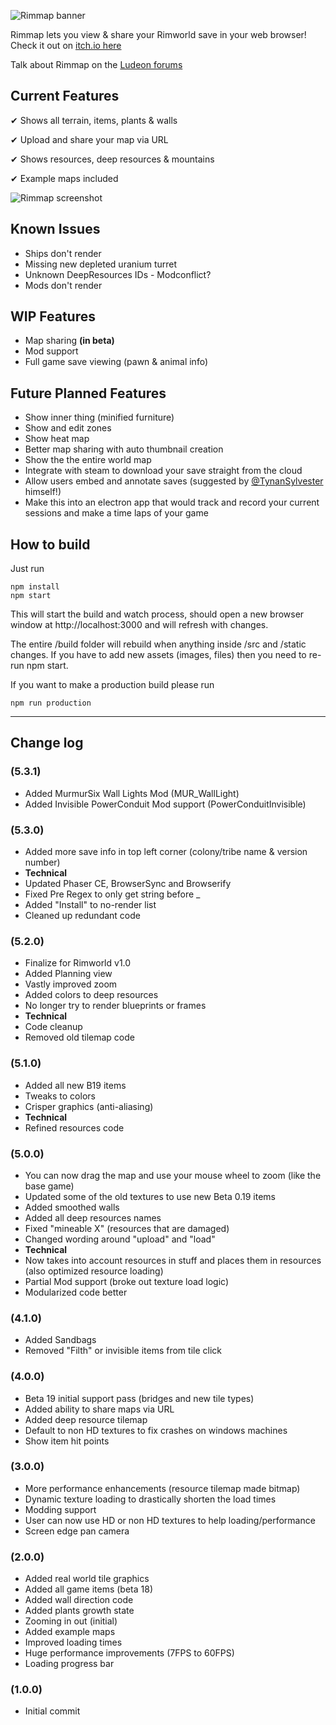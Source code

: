![Rimmap banner](https://github.com/jamessimo/RimMap/blob/master/banner.png?raw=true)

Rimmap lets you view & share your Rimworld save in your web browser! Check it out on [itch.io here](http://jamessimo.itch.io/rimmap)

Talk about Rimmap on the [Ludeon forums](https://ludeon.com/forums/index.php?topic=46751.0)

## Current Features

✔ Shows all terrain, items, plants & walls

✔ Upload and share your map via URL

✔ Shows resources, deep resources & mountains

✔ Example maps included

![Rimmap screenshot](https://github.com/jamessimo/RimMap/blob/master/screenshots/Screenshot_V5.png?raw=true)

## Known Issues
* Ships don't render
* Missing new depleted uranium turret
* Unknown DeepResources IDs - Modconflict?
* Mods don't render

## WIP Features
* Map sharing **(in beta)**
* Mod support
* Full game save viewing (pawn & animal info)

## Future Planned Features
* Show inner thing (minified furniture)
* Show and edit zones
* Show heat map
* Better map sharing with auto thumbnail creation
* Show the the entire world map
* Integrate with steam to download your save straight from the cloud
* Allow users embed and annotate saves (suggested by [@TynanSylvester](http://twitter.com/TynanSylvester/status/970936653517701120) himself!)
* Make this into an electron app that would track and record your current sessions and make a time laps of your game

## How to build
Just run
```
npm install
npm start
```

This will start the build and watch process, should open a new browser window at http://localhost:3000 and will refresh with changes.

The entire /build folder will rebuild when anything inside /src and /static changes. If you have to add new assets (images, files) then you need to re-run npm start.

If you want to make a production build please run
```
npm run production
```

------

## Change log

### (5.3.1)
* Added MurmurSix Wall Lights Mod (MUR_WallLight)
* Added Invisible PowerConduit Mod support (PowerConduitInvisible)

### (5.3.0)
* Added more save info in top left corner (colony/tribe name & version number)
* **Technical**
* Updated Phaser CE, BrowserSync and Browserify
* Fixed Pre Regex to only get string before _
* Added "Install" to no-render list
* Cleaned up redundant code

### (5.2.0)
* Finalize for Rimworld v1.0
* Added Planning view
* Vastly improved zoom
* Added colors to deep resources
* No longer try to render blueprints or frames
* **Technical**
* Code cleanup
* Removed old tilemap code

### (5.1.0)
* Added all new B19 items
* Tweaks to colors
* Crisper graphics (anti-aliasing)
* **Technical**
* Refined resources code


### (5.0.0)
* You can now drag the map and use your mouse wheel to zoom (like the base game)
* Updated some of the old textures to use new Beta 0.19 items
* Added smoothed walls
* Added all deep resources names
* Fixed "mineable X" (resources that are damaged)
* Changed wording around "upload" and "load"
* **Technical**
* Now takes into account resources in stuff and places them in resources (also optimized resource loading)
* Partial Mod support (broke out texture load logic)
* Modularized code better

### (4.1.0)
* Added Sandbags
* Removed "Filth" or invisible items from tile click

### (4.0.0)
* Beta 19 initial support pass (bridges and new tile types)
* Added ability to share maps via URL
* Added deep resource tilemap
* Default to non HD textures to fix crashes on windows machines
* Show item hit points

### (3.0.0)
* More performance enhancements (resource tilemap made bitmap)
* Dynamic texture loading to drastically shorten the load times
* Modding support
* User can now use HD or non HD textures to help loading/performance
* Screen edge pan camera

### (2.0.0)
* Added real world tile graphics
* Added all game items (beta 18)
* Added wall direction code
* Added plants growth state
* Zooming in out (initial)
* Added example maps
* Improved loading times
* Huge performance improvements (7FPS to 60FPS)
* Loading progress bar

### (1.0.0)
* Initial commit
